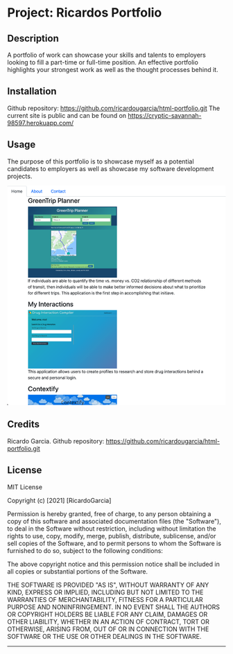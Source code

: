 # Project: Ricardos Portfolio

## Description

A portfolio of work can showcase your skills and talents to employers looking to fill a part-time or full-time position. An effective portfolio highlights your strongest work as well as the thought processes behind it.

## Installation

Github repository: https://github.com/ricardougarcia/html-portfolio.git
The current site is public and can be found on https://cryptic-savannah-98597.herokuapp.com/

## Usage

The purpose of this portfolio is to showcase myself as a potential candidates to employers as well as showcase my software development projects.

![Screenshot of Website](/src/assets/images/application-screenshot.png)

## Credits

Ricardo Garcia. Github repository: https://github.com/ricardougarcia/html-portfolio.git

## License

MIT License

Copyright (c) [2021] [RicardoGarcia]

Permission is hereby granted, free of charge, to any person obtaining a copy
of this software and associated documentation files (the "Software"), to deal
in the Software without restriction, including without limitation the rights
to use, copy, modify, merge, publish, distribute, sublicense, and/or sell
copies of the Software, and to permit persons to whom the Software is
furnished to do so, subject to the following conditions:

The above copyright notice and this permission notice shall be included in all
copies or substantial portions of the Software.

THE SOFTWARE IS PROVIDED "AS IS", WITHOUT WARRANTY OF ANY KIND, EXPRESS OR
IMPLIED, INCLUDING BUT NOT LIMITED TO THE WARRANTIES OF MERCHANTABILITY,
FITNESS FOR A PARTICULAR PURPOSE AND NONINFRINGEMENT. IN NO EVENT SHALL THE
AUTHORS OR COPYRIGHT HOLDERS BE LIABLE FOR ANY CLAIM, DAMAGES OR OTHER
LIABILITY, WHETHER IN AN ACTION OF CONTRACT, TORT OR OTHERWISE, ARISING FROM,
OUT OF OR IN CONNECTION WITH THE SOFTWARE OR THE USE OR OTHER DEALINGS IN THE
SOFTWARE.

---
